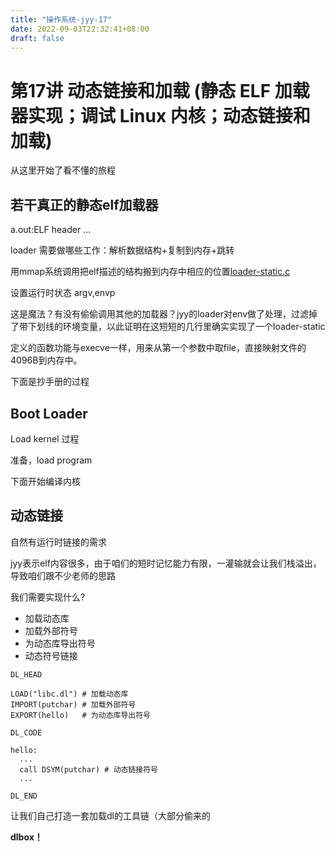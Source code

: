 ```yaml
---
title: "操作系统-jyy-17"
date: 2022-09-03T22:32:41+08:00
draft: false
---
```


# 第17讲 动态链接和加载 (静态 ELF 加载器实现；调试 Linux 内核；动态链接和加载) 



从这里开始了看不懂的旅程



## 若干真正的静态elf加载器

a.out:ELF header ...

loader 需要做哪些工作：解析数据结构+复制到内存+跳转

用mmap系统调用把elf描述的结构搬到内存中相应的位置[loader-static.c](https://jyywiki.cn/pages/OS/2022/demos/loader-static.c)

设置运行时状态 argv,envp

这是魔法？有没有偷偷调用其他的加载器？jyy的loader对env做了处理，过滤掉了带下划线的环境变量，以此证明在这短短的几行里确实实现了一个loader-static

定义的函数功能与execve一样，用来从第一个参数中取file，直接映射文件的4096B到内存中。

下面是抄手册的过程

## Boot Loader 

Load kernel 过程

准备，load program

下面开始编译内核



## 动态链接

自然有运行时链接的需求

jyy表示elf内容很多，由于咱们的短时记忆能力有限，一灌输就会让我们栈溢出，导致咱们跟不少老师的思路



我们需要实现什么?

- 加载动态库
- 加载外部符号
- 为动态库导出符号
- 动态符号链接

```
DL_HEAD

LOAD("libc.dl") # 加载动态库
IMPORT(putchar) # 加载外部符号
EXPORT(hello)   # 为动态库导出符号

DL_CODE

hello:
  ...
  call DSYM(putchar) # 动态链接符号
  ...

DL_END
```

让我们自己打造一套加载dl的工具链（大部分偷来的

**dlbox！**



